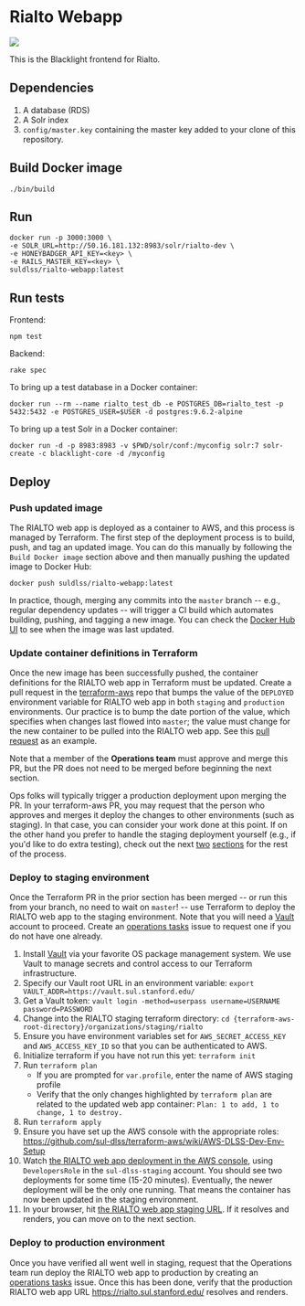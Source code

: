 # Rialto Webapp
[![](https://images.microbadger.com/badges/image/suldlss/rialto-webapp.svg)](https://microbadger.com/images/suldlss/rialto-webapp "Get your own image badge on microbadger.com")

This is the Blacklight frontend for Rialto.


## Dependencies

1. A database (RDS)
1. A Solr index
1. `config/master.key` containing the master key added to your clone of this repository.

## Build Docker image

```
./bin/build
```

## Run

```
docker run -p 3000:3000 \
-e SOLR_URL=http://50.16.181.132:8983/solr/rialto-dev \
-e HONEYBADGER_API_KEY=<key> \
-e RAILS_MASTER_KEY=<key> \
suldlss/rialto-webapp:latest
```

## Run tests

Frontend:
```
npm test
```

Backend:
```
rake spec
```

To bring up a test database in a Docker container:
```
docker run --rm --name rialto_test_db -e POSTGRES_DB=rialto_test -p 5432:5432 -e POSTGRES_USER=$USER -d postgres:9.6.2-alpine
```

To bring up a test Solr in a Docker container:
```
docker run -d -p 8983:8983 -v $PWD/solr/conf:/myconfig solr:7 solr-create -c blacklight-core -d /myconfig
```

## Deploy

### Push updated image

The RIALTO web app is deployed as a container to AWS, and this process is managed by Terraform. The first step of the deployment process is to build, push, and tag an updated image. You can do this manually by following the `Build Docker image` section above and then manually pushing the updated image to Docker Hub:

```
docker push suldlss/rialto-webapp:latest
```

In practice, though, merging any commits into the `master` branch -- e.g., regular dependency updates -- will trigger a CI build which automates building, pushing, and tagging a new image. You can check the [Docker Hub UI](https://hub.docker.com/r/suldlss/rialto-webapp) to see when the image was last updated.

### Update container definitions in Terraform

Once the new image has been successfully pushed, the container definitions for the RIALTO web app in Terraform must be updated. Create a pull request in the [terraform-aws](https://github.com/sul-dlss/terraform-aws) repo that bumps the value of the `DEPLOYED` environment variable for RIALTO web app in both `staging` and `production` environments. Our practice is to bump the date portion of the value, which specifies when changes last flowed into `master`;  the value must change for the new container to be pulled into the RIALTO web app. See this [pull request](https://github.com/sul-dlss/terraform-aws/pull/471/files) as an example.

Note that a member of the **Operations team** must approve and merge this PR, but the PR does not need to be merged before beginning the next section.

Ops folks will typically trigger a production deployment upon merging the PR. In your terraform-aws PR, you may request that the person who approves and merges it deploy the changes to other environments (such as staging). In that case, you can consider your work done at this point. If on the other hand you prefer to handle the staging deployment yourself (e.g., if you'd like to do extra testing), check out the next [two](https://github.com/sul-dlss/rialto-webapp#deploy-to-staging-environment) [sections](https://github.com/sul-dlss/rialto-webapp#deploy-to-production-environment) for the rest of the process.

### Deploy to staging environment

Once the Terraform PR in the prior section has been merged -- or run this from your branch, no need to wait on `master`! -- use Terraform to deploy the RIALTO web app to the staging environment. Note that you will need a [Vault](https://www.vaultproject.io/) account to proceed. Create an [operations tasks](https://github.com/sul-dlss/operations-tasks/) issue to request one if you do not have one already.

1. Install [Vault](https://www.vaultproject.io/) via your favorite OS package management system. We use Vault to manage secrets and control access to our Terraform infrastructure.
1. Specify our Vault root URL in an environment variable: `export VAULT_ADDR=https://vault.sul.stanford.edu/`
1. Get a Vault token: `vault login -method=userpass username=USERNAME password=PASSWORD`
1. Change into the RIALTO staging terraform directory: `cd {terraform-aws-root-directory}/organizations/staging/rialto`
1. Ensure you have environment variables set for `AWS_SECRET_ACCESS_KEY` and `AWS_ACCESS_KEY_ID` so that you can be authenticated to AWS.
1. Initialize terraform if you have not run this yet: `terraform init`
1. Run `terraform plan`
    * If you are prompted for `var.profile`, enter the name of AWS staging profile
    * Verify that the only changes highlighted by `terraform plan` are related to the updated web app container: `Plan: 1 to add, 1 to change, 1 to destroy.`
1. Run `terraform apply`
1. Ensure you have set up the AWS console with the appropriate roles: https://github.com/sul-dlss/terraform-aws/wiki/AWS-DLSS-Dev-Env-Setup
1. Watch [the RIALTO web app deployment in the AWS console](https://us-west-2.console.aws.amazon.com/ecs/home?region=us-west-2#/clusters/rialto-staging/services/rialto/deployments), using `DevelopersRole` in the `sul-dlss-staging` account. You should see two deployments for some time (15-20 minutes). Eventually, the newer deployment will be the only one running. That means the container has now been updated in the staging environment.
1. In your browser, hit [the RIALTO web app staging URL](https://rialto.stage.sul.stanford.edu). If it resolves and renders, you can move on to the next section.

### Deploy to production environment

Once you have verified all went well in staging, request that the Operations team run deploy the RIALTO web app to production by creating an [operations tasks](https://github.com/sul-dlss/operations-tasks/) issue. Once this has been done, verify that the production RIALTO web app URL https://rialto.sul.stanford.edu/ resolves and renders.
